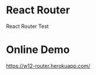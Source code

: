 # React Router

React Router Test

# Online Demo

<a href="https://w12-router.herokuapp.com/">https://w12-router.herokuapp.com/</a>